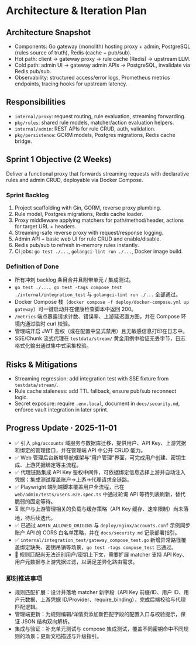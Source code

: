 # Architecture & Iteration Plan

## Architecture Snapshot
- Components: Go gateway (monolith) hosting proxy + admin, PostgreSQL (rules source of truth), Redis (cache + pub/sub).
- Hot path: client → gateway proxy → rule cache (Redis) → upstream LLM.
- Cold path: admin UI → gateway admin APIs → PostgreSQL, invalidate via Redis pub/sub.
- Observability: structured access/error logs, Prometheus metrics endpoints, tracing hooks for upstream latency.

## Responsibilities
- `internal/proxy`: request routing, rule evaluation, streaming forwarding.
- `pkg/rules`: shared rule models, matcher/action evaluation helpers.
- `internal/admin`: REST APIs for rule CRUD, auth, validation.
- `pkg/persistence`: GORM models, Postgres migrations, Redis cache bridge.

## Sprint 1 Objective (2 Weeks)
Deliver a functional proxy that forwards streaming requests with declarative rules and admin CRUD, deployable via Docker Compose.

### Sprint Backlog
1. Project scaffolding with Gin, GORM, reverse proxy plumbing.
2. Rule model, Postgres migrations, Redis cache loader.
3. Proxy middleware applying matchers for path/method/header, actions for target URL + headers.
4. Streaming-safe reverse proxy with request/response logging.
5. Admin API + basic web UI for rule CRUD and enable/disable.
6. Redis pub/sub to refresh in-memory rules instantly.
7. CI jobs: `go test ./...`, `golangci-lint run ./...`, Docker image build.

### Definition of Done
- 所有冲刺 backlog 条目合并且附带单元 / 集成测试。
- `go test ./...`、`go test -tags compose_test ./internal/integration_test` 与 `golangci-lint run ./...` 全部通过。
- Docker Compose 栈（`docker compose -f deploy/docker-compose.yml up gateway`）可一键启动并在健康检查脚本中返回 200。
- `/metrics` 端点暴露请求计数、错误率、上游延迟直方图，并在 Compose 环境内通过临时 curl 校验。
- 管理端开启 JWT 鉴权（或在配置中显式禁用）且无敏感信息打印在日志中。
- SSE/Chunk 流式代理在 `testdata/stream/` 黄金用例中验证无丢字节，日志格式化输出通过集中式采集校验。

## Risks & Mitigations
- Streaming regression: add integration test with SSE fixture from `testdata/stream/`.
- Rule cache staleness: add TTL fallback, ensure pub/sub reconnect logic.
- Secret exposure: require `.env.local`, document in `docs/security.md`, enforce vault integration in later sprint.

## Progress Update · 2025-11-01
- ✅ 引入 `pkg/accounts` 域服务与数据库迁移，提供用户、API Key、上游凭据和绑定的管理接口，并在管理端 API 中公开 CRUD 能力。
- ✅ Web 管理后台新增导航框架与“用户管理”界面，可完成用户创建、密钥生成、上游凭据绑定等主流程。
- ✅ 代理链路集成 API Key 鉴权中间件，可依据绑定信息选择上游并自动注入凭据；集成测试覆盖账户→上游→代理请求全链路。
- ✅ Playwright 端到端脚本覆盖用户全流程，已在 `web/admin/tests/users.e2e.spec.ts` 中通过轮询 API 等待列表刷新，替代脆弱的固定等待。
- ⏳ 账户与上游管理相关的负载与缓存策略（API Key 缓存、速率限制）尚未落地，待后续迭代。
- ✅ 已通过 `ADMIN_ALLOWED_ORIGINS` 与 `deploy/nginx/accounts.conf` 示例同步账户 API 的 CORS 白名单策略，并在 `docs/security.md` 记录部署指引。
- ✅ `internal/integration_test/gateway_compose_test.go` 新增异常路径覆盖绑定缺失、密钥吊销等场景，`go test -tags compose_test` 已通过。
- 🚧 规则匹配尚无法识别用户/密钥上下文，需要扩展 matcher 支持 API Key、用户元数据与上游凭据过滤，以满足差异化路由需求。

### 即刻推进事项
- 规则匹配扩展：设计并落地 matcher 新字段（API Key 前缀/ID、用户 ID、用户元数据、上游凭据 ID/Provider、require_binding），完成后端校验与代理匹配逻辑。
- 管理端更新：为规则编辑/详情页添加新匹配字段的配置入口与校验提示，保证 JSON 结构双向解析。
- 集成与验证：补充单元测试与 compose 集成测试，覆盖不同密钥命中不同规则的场景；更新文档描述与升级指引。
